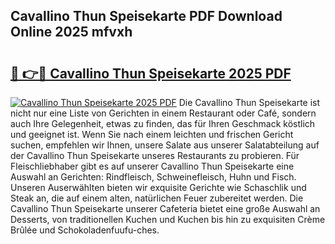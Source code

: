 ## Cavallino Thun Speisekarte PDF Download Online 2025 mfvxh

# <h2><a href="http://gc9u0o4.nevu.top/?p=Cavallino+Thun+Speisekarte">🔗 👉🔴 Cavallino Thun Speisekarte 2025 PDF</a></h2>

[![Cavallino Thun Speisekarte 2025 PDF](https://i.imgur.com/dBaPXMq.png)](http://gc9u0o4.nevu.top/?p=Cavallino+Thun+Speisekarte)
Die Cavallino Thun Speisekarte ist nicht nur eine Liste von Gerichten in einem Restaurant oder Café, sondern auch Ihre Gelegenheit, etwas zu finden, das für Ihren Geschmack köstlich und geeignet ist. Wenn Sie nach einem leichten und frischen Gericht suchen, empfehlen wir Ihnen, unsere Salate aus unserer Salatabteilung auf der Cavallino Thun Speisekarte unseres Restaurants zu probieren. Für Fleischliebhaber gibt es auf unserer Cavallino Thun Speisekarte eine Auswahl an Gerichten: Rindfleisch, Schweinefleisch, Huhn und Fisch. Unseren Auserwählten bieten wir exquisite Gerichte wie Schaschlik und Steak an, die auf einem alten, natürlichen Feuer zubereitet werden. Die Cavallino Thun Speisekarte unserer Cafeteria bietet eine große Auswahl an Desserts, von traditionellen Kuchen und Kuchen bis hin zu exquisiten Crème Brûlée und Schokoladenfuufu-ches.
